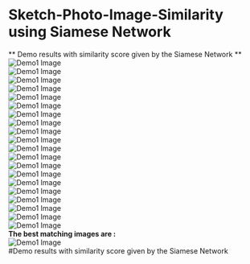 # Sketch-Photo-Image-Similarity using Siamese Network

** Demo results with similarity score given by the Siamese Network ** 
![Demo1 Image](demo%20result/demo_result1.png)<br/>
![Demo1 Image](demo%20result/demo_result2.png)<br/>
![Demo1 Image](demo%20result/demo_result3.png)<br/>
![Demo1 Image](demo%20result/demo_result4.png)<br/>
![Demo1 Image](demo%20result/demo_result5.png)<br/>
![Demo1 Image](demo%20result/demo_result6.png)<br/>
![Demo1 Image](demo%20result/demo_result7.png)<br/>
![Demo1 Image](demo%20result/demo_result8.png)<br/>
![Demo1 Image](demo%20result/demo_result9.png)<br/>
![Demo1 Image](demo%20result/demo_result10.png)<br/>
![Demo1 Image](demo%20result/demo_result11.png)<br/>
![Demo1 Image](demo%20result/demo_result12.png)<br/>
![Demo1 Image](demo%20result/demo_result13.png)<br/>
![Demo1 Image](demo%20result/demo_result14.png)<br/>
![Demo1 Image](demo%20result/demo_result15.png)<br/>
![Demo1 Image](demo%20result/demo_result16.png)<br/>
![Demo1 Image](demo%20result/demo_result17.png)<br/>
![Demo1 Image](demo%20result/demo_result18.png)<br/>
![Demo1 Image](demo%20result/demo_result19.png)<br/>
![Demo1 Image](demo%20result/demo_result20.png)<br/>
**The best matching images are :** <br/>
![Demo1 Image](demo%20result/demo_result21.png)<br>
#Demo results with similarity score given by the Siamese Network
